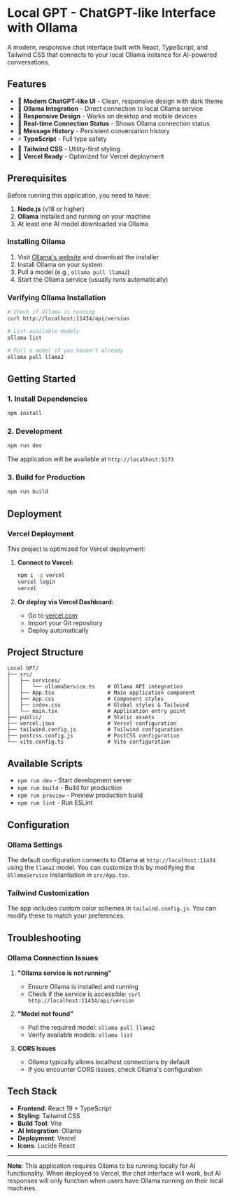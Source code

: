 # Local GPT - ChatGPT-like Interface with Ollama

A modern, responsive chat interface built with React, TypeScript, and Tailwind CSS that connects to your local Ollama instance for AI-powered conversations.

## Features

- 🎨 **Modern ChatGPT-like UI** - Clean, responsive design with dark theme
- 🤖 **Ollama Integration** - Direct connection to local Ollama service
- 📱 **Responsive Design** - Works on desktop and mobile devices
- 🔄 **Real-time Connection Status** - Shows Ollama connection status
- 💬 **Message History** - Persistent conversation history
- ⚡ **TypeScript** - Full type safety
- 🎨 **Tailwind CSS** - Utility-first styling
- 🚀 **Vercel Ready** - Optimized for Vercel deployment

## Prerequisites

Before running this application, you need to have:

1. **Node.js** (v18 or higher)
2. **Ollama** installed and running on your machine
3. At least one AI model downloaded via Ollama

### Installing Ollama

1. Visit [Ollama's website](https://ollama.ai/) and download the installer
2. Install Ollama on your system
3. Pull a model (e.g., `ollama pull llama2`)
4. Start the Ollama service (usually runs automatically)

### Verifying Ollama Installation

```bash
# Check if Ollama is running
curl http://localhost:11434/api/version

# List available models
ollama list

# Pull a model if you haven't already
ollama pull llama2
```

## Getting Started

### 1. Install Dependencies

```bash
npm install
```

### 2. Development

```bash
npm run dev
```

The application will be available at `http://localhost:5173`

### 3. Build for Production

```bash
npm run build
```

## Deployment

### Vercel Deployment

This project is optimized for Vercel deployment:

1. **Connect to Vercel:**
   ```bash
   npm i -g vercel
   vercel login
   vercel
   ```

2. **Or deploy via Vercel Dashboard:**
   - Go to [vercel.com](https://vercel.com)
   - Import your Git repository
   - Deploy automatically

## Project Structure

```
Local GPT/
├── src/
│   ├── services/
│   │   └── ollamaService.ts    # Ollama API integration
│   ├── App.tsx                 # Main application component
│   ├── App.css                 # Component styles
│   ├── index.css               # Global styles & Tailwind
│   └── main.tsx                # Application entry point
├── public/                     # Static assets
├── vercel.json                 # Vercel configuration
├── tailwind.config.js          # Tailwind configuration
├── postcss.config.js           # PostCSS configuration
└── vite.config.ts              # Vite configuration
```

## Available Scripts

- `npm run dev` - Start development server
- `npm run build` - Build for production
- `npm run preview` - Preview production build
- `npm run lint` - Run ESLint

## Configuration

### Ollama Settings

The default configuration connects to Ollama at `http://localhost:11434` using the `llama2` model. You can customize this by modifying the `OllamaService` instantiation in `src/App.tsx`.

### Tailwind Customization

The app includes custom color schemes in `tailwind.config.js`. You can modify these to match your preferences.

## Troubleshooting

### Ollama Connection Issues

1. **"Ollama service is not running"**
   - Ensure Ollama is installed and running
   - Check if the service is accessible: `curl http://localhost:11434/api/version`

2. **"Model not found"**
   - Pull the required model: `ollama pull llama2`
   - Verify available models: `ollama list`

3. **CORS Issues**
   - Ollama typically allows localhost connections by default
   - If you encounter CORS issues, check Ollama's configuration

## Tech Stack

- **Frontend**: React 19 + TypeScript
- **Styling**: Tailwind CSS
- **Build Tool**: Vite
- **AI Integration**: Ollama
- **Deployment**: Vercel
- **Icons**: Lucide React

---

**Note**: This application requires Ollama to be running locally for AI functionality. When deployed to Vercel, the chat interface will work, but AI responses will only function when users have Ollama running on their local machines.
